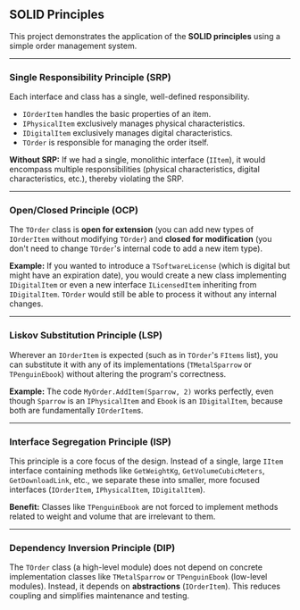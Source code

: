 ## SOLID Principles

This project demonstrates the application of the **SOLID principles** using a simple order management system.

---
### Single Responsibility Principle (SRP)

Each interface and class has a single, well-defined responsibility.

* `IOrderItem` handles the basic properties of an item.
* `IPhysicalItem` exclusively manages physical characteristics.
* `IDigitalItem` exclusively manages digital characteristics.
* `TOrder` is responsible for managing the order itself.

**Without SRP:** If we had a single, monolithic interface (`IItem`), it would encompass multiple responsibilities (physical characteristics, digital characteristics, etc.), thereby violating the SRP.

---
### Open/Closed Principle (OCP)

The `TOrder` class is **open for extension** (you can add new types of `IOrderItem` without modifying `TOrder`) and **closed for modification** (you don't need to change `TOrder`'s internal code to add a new item type).

**Example:** If you wanted to introduce a `TSoftwareLicense` (which is digital but might have an expiration date), you would create a new class implementing `IDigitalItem` or even a new interface `ILicensedItem` inheriting from `IDigitalItem`. `TOrder` would still be able to process it without any internal changes.

---
### Liskov Substitution Principle (LSP)

Wherever an `IOrderItem` is expected (such as in `TOrder`'s `FItems` list), you can substitute it with any of its implementations (`TMetalSparrow` or `TPenguinEbook`) without altering the program's correctness.

**Example:** The code `MyOrder.AddItem(Sparrow, 2)` works perfectly, even though `Sparrow` is an `IPhysicalItem` and `Ebook` is an `IDigitalItem`, because both are fundamentally `IOrderItem`s.

---
### Interface Segregation Principle (ISP)

This principle is a core focus of the design. Instead of a single, large `IItem` interface containing methods like `GetWeightKg`, `GetVolumeCubicMeters`, `GetDownloadLink`, etc., we separate these into smaller, more focused interfaces (`IOrderItem`, `IPhysicalItem`, `IDigitalItem`).

**Benefit:** Classes like `TPenguinEbook` are not forced to implement methods related to weight and volume that are irrelevant to them.

---
### Dependency Inversion Principle (DIP)

The `TOrder` class (a high-level module) does not depend on concrete implementation classes like `TMetalSparrow` or `TPenguinEbook` (low-level modules). Instead, it depends on **abstractions** (`IOrderItem`). This reduces coupling and simplifies maintenance and testing.
